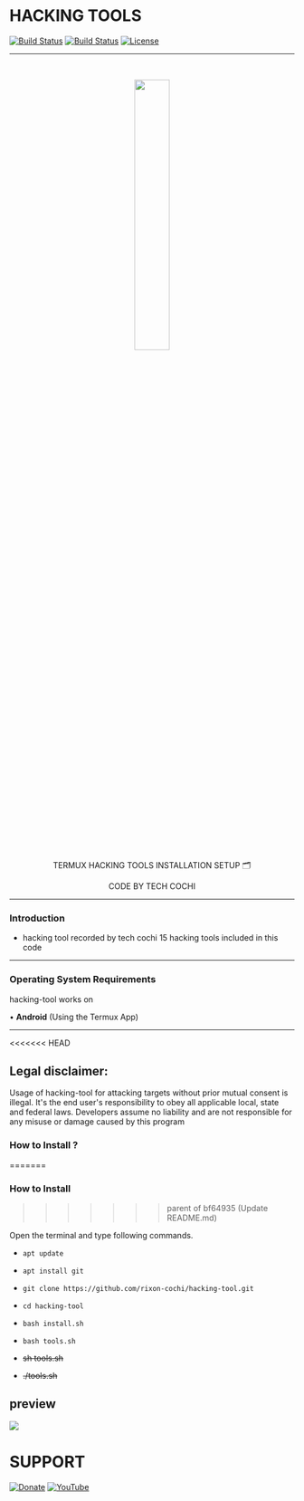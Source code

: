 
# HACKING TOOLS                   

[![Build Status](https://img.shields.io/github/forks/rixon-cochi/hacking-tool.svg)](https://github.com/rixon-cochi/hacking-tool)
[![Build Status](https://img.shields.io/github/stars/rixon-cochi/hacking-tool.svg)](https://github.com/rixon-cochi/hacking-tool)
[![License](https://img.shields.io/github/license/rixon-cochi/b.svg)](https://github.com/rixon-cochi/b)

-----------------------------------------------------------------------------------------------------------------------------------
<br>
<p align="center">
<img width="35%" src="https://i.pinimg.com/originals/93/92/55/939255731017e8a035c18bfb82c1c52b.png"/>
</p>

<p align="center">
      TERMUX HACKING TOOLS INSTALLATION SETUP 🗂️
</p> 
<p align="center">
     CODE BY TECH COCHI  
</p>

------------------------------------------------------------------------------------------------------

### Introduction

* hacking tool recorded by tech cochi
15 hacking tools included in this code

-------------------------------------------------------------------------------------

### Operating System Requirements

hacking-tool works on 

• **Android** (Using the Termux App) <br>

-------------------------------------------------------------------------------------

<<<<<<< HEAD
## Legal disclaimer:

Usage of hacking-tool for attacking targets without prior mutual consent is illegal.
It's the end user's responsibility to obey all applicable local, state and federal laws.
Developers assume no liability and are not responsible for any misuse or damage caused by this program

### How to Install ?
=======
### How to Install
>>>>>>> parent of bf64935 (Update README.md)

Open the terminal and type following commands.

* `apt update`

* `apt install git`

* `git clone https://github.com/rixon-cochi/hacking-tool.git`

* `cd hacking-tool`

* `bash install.sh`

* `bash tools.sh`

* ~~sh tools.sh~~

* ~~./tools.sh~~

## preview
![](https://i.pinimg.com/originals/db/4f/04/db4f045299041f244c2b5a33580ff8b8.gif)

# SUPPORT 
[![Donate](https://img.shields.io/badge/paypal-TECH--COCHI-gold?style=for-the-badge&logo=PayPal)](https://www.paypal.me/techcochi)
[![YouTube](https://img.shields.io/badge/youtube-TECH--COCHI-red?style=for-the-badge&logo=youtube)](https://www.youtube.com/c/HYDRAGAMING4U)
